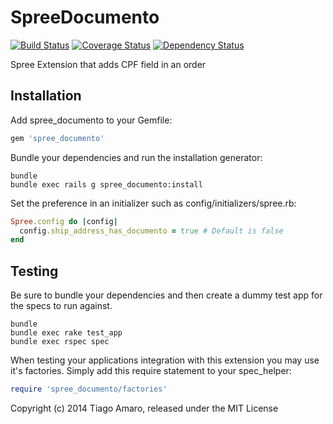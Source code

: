 SpreeDocumento
========

[![Build Status](https://travis-ci.org/tiagoamaro/spree_documento.png?branch=2-1-stable)](https://travis-ci.org/tiagoamaro/spree_documento)
[![Coverage Status](https://coveralls.io/repos/tiagoamaro/spree_documento/badge.png?branch=2-1-stable)](https://coveralls.io/r/tiagoamaro/spree_documento?branch=2-1-stable)
[![Dependency Status](https://gemnasium.com/tiagoamaro/spree_documento.png)](https://gemnasium.com/tiagoamaro/spree_documento)

Spree Extension that adds CPF field in an order

Installation
------------

Add spree_documento to your Gemfile:

```ruby
gem 'spree_documento'
```

Bundle your dependencies and run the installation generator:

```shell
bundle
bundle exec rails g spree_documento:install
```

Set the preference in an initializer such as config/initializers/spree.rb:

```ruby
Spree.config do |config|
  config.ship_address_has_documento = true # Default is false
end
```

Testing
-------

Be sure to bundle your dependencies and then create a dummy test app for the specs to run against.

```shell
bundle
bundle exec rake test_app
bundle exec rspec spec
```

When testing your applications integration with this extension you may use it's factories.
Simply add this require statement to your spec_helper:

```ruby
require 'spree_documento/factories'
```

Copyright (c) 2014 Tiago Amaro, released under the MIT License
